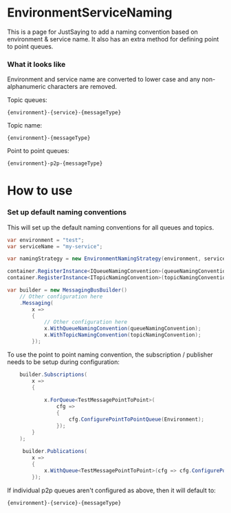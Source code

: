 # EnvironmentServiceNaming

This is a page for JustSaying to add a naming convention based on environment & service name. It also has an extra method for defining point to point queues.

### What it looks like

Environment and service name are converted to lower case and any non-alphanumeric characters are removed.

Topic queues:

`{environment}-{service}-{messageType}`

Topic name:

`{environment}-{messageType}`

Point to point queues:

`{environment}-p2p-{messageType}`

# How to use

### Set up default naming conventions

This will set up the default naming conventions for all queues and topics.

```csharp
var environment = "test";
var serviceName = "my-service";

var namingStrategy = new EnvironmentNamingStrategy(environment, serviceName);

container.RegisterInstance<IQueueNamingConvention>(queueNamingConvention);
container.RegisterInstance<ITopicNamingConvention>(topicNamingConvention);

var builder = new MessagingBusBuilder()
    // Other configuration here
    .Messaging(
        x =>
        {
            // Other configuration here
            x.WithQueueNamingConvention(queueNamingConvention);
            x.WithTopicNamingConvention(topicNamingConvention);
        });
```

To use the point to point naming convention, the subscription / publisher needs to be setup during configuration:

```csharp
    builder.Subscriptions(
        x =>
        {
           
            x.ForQueue<TestMessagePointToPoint>(
                cfg =>
                {
                    cfg.ConfigurePointToPointQueue(Environment);
                });
        }
    );
    
     builder.Publications(
        x =>
        {
            x.WithQueue<TestMessagePointToPoint>(cfg => cfg.ConfigurePointToPointPublisher(Environment));
        });
```

If individual p2p queues aren't configured as above, then it will default to:

`{environment}-{service}-{messageType}`

